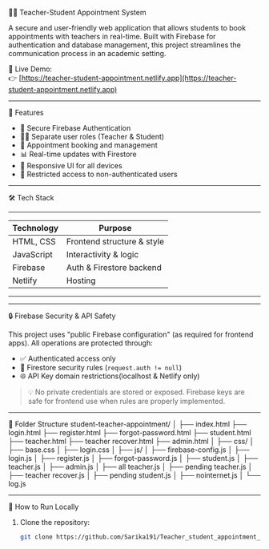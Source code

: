 🧑‍🏫 Teacher-Student Appointment System

A secure and user-friendly web application that allows students to book appointments with teachers in real-time. Built with Firebase for authentication and database management, this project streamlines the communication process in an academic setting.

🔗 Live Demo:  
👉 [https://teacher-student-appointment.netlify.app](https://teacher-student-appointment.netlify.app)

---

📌 Features

- 🔐 Secure Firebase Authentication
- 👨‍🎓 Separate user roles (Teacher & Student)
- 📅 Appointment booking and management
- 📊 Real-time updates with Firestore
- 📱 Responsive UI for all devices
- 🚫 Restricted access to non-authenticated users

---

 🛠️ Tech Stack
___________________________________________
| Technology | Purpose                    |
|------------|--------------------------- |
| HTML, CSS  | Frontend structure & style |
| JavaScript | Interactivity & logic      |
| Firebase   | Auth & Firestore backend   |
| Netlify    | Hosting                    |
___________________________________________
---

🔒 Firebase Security & API Safety

This project uses "public Firebase configuration" (as required for frontend apps). All operations are protected through:

- ✅ Authenticated access only
- 🔐 Firestore security rules (`request.auth != null`)
- 🌐 API Key domain restrictions(localhost & Netlify only)

> 💡 No private credentials are stored or exposed.
> Firebase keys are safe for frontend use when rules are properly implemented.

---

 📂 Folder Structure
student-teacher-appointment/
│
├── index.html
├── login.html
├── register.html
├── forgot-password.html
├── student.html
├── teacher.html
├── teacher recover.html
├── admin.html
│
├── css/
│   ├── base.css
│   ├── login.css
│
├── js/
│   ├── firebase-config.js
│   ├── login.js
│   ├── register.js
│   ├── forgot-password.js
│   ├── student.js
│   ├── teacher.js
│   ├── admin.js
│   ├── all teacher.js
│   ├── pending teacher.js
│   ├── teacher recover.js
│   ├── pending student.js
│   ├── nointernet.js
│   └── log.js

__________________________________________________
🚀 How to Run Locally

1. Clone the repository:
   ```bash
   git clone https://github.com/Sarika191/Teacher_student_appointment_portal
